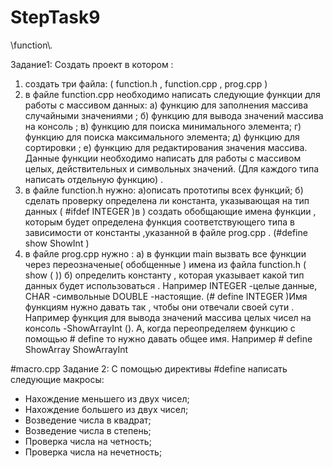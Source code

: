 # StepTask9
\function\\*.*

Задание1:
Создать проект в котором :
1. создать три файла: ( function.h , function.cpp , prog.cpp )
2. в файле function.cpp необходимо написать следующие функции для работы с массивом данных:
а) функцию для заполнения массива случайными значениями ;
б) функцию для вывода значений массива на консоль ;
в) функцию для поиска минимального элемента;
г) функцию для поиска максимального элемента;
д) функцию для сортировки ;
е) функцию для редактирования значения массива.
Данные функции необходимо написать для работы с массивом целых, действительных и символьных значений. (Для каждого типа написать отдельную функцию) .
3. в файле function.h нужно:
а)описать прототипы всех функций;
б) сделать проверку определена ли константа, указывающая на тип данных ( #ifdef INTEGER )в ) создать обобщающие имена функции , которым будет определена функция соответствующего типа в зависимости от константы ,указанной в файле prog.cpp . (#define show ShowInt )
4. в файле prog.cpp нужно :
а) в функции main вызвать все функции через переозначеные( обобщенные ) имена из файла function.h ( show ( ))
б) определить константу , которая указывает какой тип данных будет использоваться . Например INTEGER -целые данные, CHAR -символьные DOUBLE -настоящие. (# define INTEGER )Имя функциям нужно давать так , чтобы они отвечали своей сути . Например функция для вывода значений массива целых чисел на консоль -ShowArrayInt (). А, когда переопределяем функцию с помощью # define то нужно давать общее имя. Например # define ShowArray ShowArrayInt

#macro.cpp
Задание 2:
С помощью директивы #define написать следующие макросы:
- Нахождение меньшего из двух чисел;
- Нахождение большего из двух чисел;
- Возведение числа в квадрат;
- Возведение числа в степень;
- Проверка числа на четность;
- Проверка числа на нечетность;
